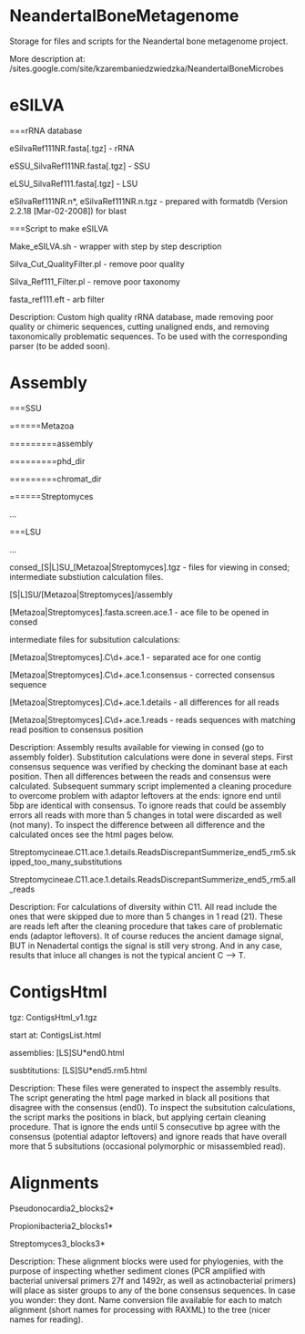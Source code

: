 NeandertalBoneMetagenome
========================

Storage for files and scripts for the Neandertal bone metagenome project.

More description at: /sites.google.com/site/kzarembaniedzwiedzka/NeandertalBoneMicrobes

eSILVA
========================

===rRNA database 

eSilvaRef111NR.fasta[.tgz] - rRNA

eSSU_SilvaRef111NR.fasta[.tgz] - SSU

eLSU_SilvaRef111.fasta[.tgz] - LSU

eSilvaRef111NR.n*, eSilvaRef111NR.n.tgz - prepared with formatdb (Version 2.2.18 [Mar-02-2008]) for blast

===Script to make eSILVA

Make_eSILVA.sh - wrapper with step by step description

Silva_Cut_QualityFilter.pl - remove poor quality

Silva_Ref111_Filter.pl - remove poor taxonomy

fasta_ref111.eft - arb filter

Description: Custom high quality rRNA database, made removing poor quality or chimeric sequences, cutting unaligned ends, and removing taxonomically problematic sequences. To be used with the corresponding parser (to be added soon).


Assembly
========================

===SSU

======Metazoa

=========assembly

=========phd_dir

=========chromat_dir

======Streptomyces

...

===LSU

...

consed_[S|L]SU_[Metazoa|Streptomyces].tgz - files for viewing in consed; intermediate substiution calculation files.

[S|L]SU/[Metazoa|Streptomyces]/assembly

[Metazoa|Streptomyces].fasta.screen.ace.1 - ace file to be opened in consed

intermediate files for subsitution calculations:

[Metazoa|Streptomyces].C\d+.ace.1 - separated ace for one contig

[Metazoa|Streptomyces].C\d+.ace.1.consensus - corrected consensus sequence

[Metazoa|Streptomyces].C\d+.ace.1.details - all differences for all reads

[Metazoa|Streptomyces].C\d+.ace.1.reads - reads sequences with matching read position to consensus position

Description:
Assembly results available for viewing in consed (go to assembly folder). Substitution calculations were done in several steps. First consensus sequence was verified by checking the dominant base at each position. Then all differences between the reads and consensus were calculated. Subsequent summary script implemented a cleaning procedure to overcome problem with adaptor leftovers at the ends: ignore end until 5bp are identical with consensus. To ignore reads that could be assembly errors all reads with more than 5 changes in total were discarded as well (not many). To inspect the difference between all difference and the calculated onces see the html pages below.


Streptomycineae.C11.ace.1.details.ReadsDiscrepantSummerize_end5_rm5.skipped_too_many_substitutions

Streptomycineae.C11.ace.1.details.ReadsDiscrepantSummerize_end5_rm5.all_reads

Description:
For calculations of diversity within C11. All read include the ones that were skipped due to more than 5 changes in 1 read (21). These are reads left after the cleaning procedure that takes care of problematic ends (adaptor leftovers). It of course reduces the ancient damage signal, BUT in Nenadertal contigs the signal is still very strong. And in any case, results that inluce all changes is not the typical ancient C --> T.


ContigsHtml
========================

tgz: ContigsHtml_v1.tgz

start at: ContigsList.html 

assemblies: [LS]SU*end0.html

susbtitutions: [LS]SU*end5.rm5.html

Description:
These files were generated to inspect the assembly results. The script generating the html page marked in black all positions that disagree with the consensus (end0). To inspect the subsitution calculations, the script marks the positions in black, but applying certain cleaning procedure. That is ignore the ends until 5 consecutive bp agree with the consensus (potential adaptor leftovers) and ignore reads that have overall more that 5 subsitutions (occasional polymorphic or misassembled read). 


Alignments
========================

Pseudonocardia2_blocks2*

Propionibacteria2_blocks1*

Streptomyces3_blocks3*

Description:
These alignment blocks were used for phylogenies, with the purpose of inspecting whether sediment clones (PCR amplified with bacterial universal primers 27f and 1492r, as well as actinobacterial primers) will place as sister groups to any of the bone consensus sequences. In case you wonder: they dont. Name conversion file available for each to match alignment (short names for processing with RAXML) to the tree (nicer names for reading).

